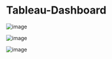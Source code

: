 # Tableau-Dashboard



![image](https://github.com/user-attachments/assets/f3720aa0-17af-44d9-a3e0-bc025d3471bb)



![image](https://github.com/user-attachments/assets/cd87b89f-0752-4c8e-8d10-a1ae1eb30231)







![image](https://github.com/user-attachments/assets/209a395a-1e40-4ddf-8ede-f25b2fd41841)
